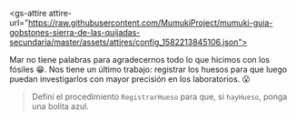 <gs-attire attire-url="<gs-attire attire-url="https://raw.githubusercontent.com/MumukiProject/mumuki-guia-gobstones-sierra-de-las-quijadas-secundaria/master/assets/attires/config_1582214809901.json"></gs-attire>https://raw.githubusercontent.com/MumukiProject/mumuki-guia-gobstones-sierra-de-las-quijadas-secundaria/master/assets/attires/config_1582213845106.json"></gs-attire>


Mar no tiene palabras para agradecernos todo lo que hicimos con los fósiles :grin:. Nos tiene un último trabajo: registrar los huesos para que luego puedan investigarlos con mayor precisión en los laboratorios. :open_mouth:

> Definí el procedimiento `RegistrarHueso` para que, si `hayHueso`, ponga una bolita azul. 
